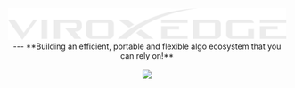<div align="center">
<a href="https://viroxedge.github.io">
	<img src="assets/logo.svg" width="500px"/>
</a>
---
**Building an efficient, portable and flexible algo ecosystem that you can rely on!**
<div align="center">
<br/>
<a href="https://twitter.com/ViroxEdge" ><img src="https://img.shields.io/twitter/follow/ViroxEdge.svg?style=social" /> </a>
</div>
<div align="left">
</div>
